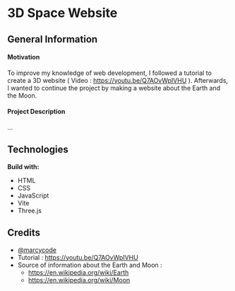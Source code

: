 # 3D Space Website

## General Information

#### Motivation
To improve my knowledge of web development, I followed a tutorial to create a 3D website ( Video : https://youtu.be/Q7AOvWpIVHU ). Afterwards, I wanted to continue the project by making a website about the Earth and the Moon.

#### Project Description
...

## Technologies
<b>Build with:</b>
- HTML
- CSS
- JavaScript
- Vite
- Three.js

## Credits
- [@marcycode](https://github.com/marcycode)
- Tutorial :  https://youtu.be/Q7AOvWpIVHU
- Source of information about the Earth and Moon :
  - https://en.wikipedia.org/wiki/Earth
  - https://en.wikipedia.org/wiki/Moon
